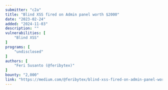 ```yaml
---
submitter: "c2a"
title: "Blind XSS fired on Admin panel worth $2000"
date: "2023-02-24"
added: "2024-11-03"
description: ""
vulnerabilities: [
    "Blind XSS"
]
programs: [
    "undisclosed"
]
authors: [
    "Feri Susanto (@feribytex)"
]
bounty: "2,000"
link: "https://medium.com/@feribytex/blind-xss-fired-on-admin-panel-worth-2000-abe2c83279b5"
---
```




